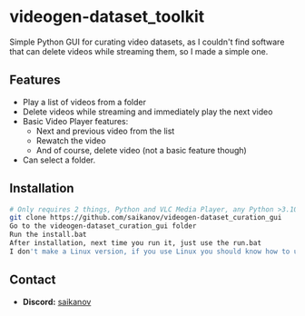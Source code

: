 # videogen-dataset_toolkit
Simple Python GUI for curating video datasets, as I couldn't find software that can delete videos while streaming them, so I made a simple one.

## Features
- Play a list of videos from a folder
- Delete videos while streaming and immediately play the next video
- Basic Video Player features:
  - Next and previous video from the list
  - Rewatch the video
  - And of course, delete video (not a basic feature though)
- Can select a folder.

## Installation
```bash
# Only requires 2 things, Python and VLC Media Player, any Python >3.10 should work.
git clone https://github.com/saikanov/videogen-dataset_curation_gui
Go to the videogen-dataset_curation_gui folder
Run the install.bat
After installation, next time you run it, just use the run.bat
I don't make a Linux version, if you use Linux you should know how to use this GUI though.
```

## Contact
- **Discord:** [saikanov](https://discord.com/users/693444397055868948)
